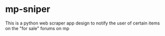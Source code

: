 # mp-sniper
This is a python web scraper app design to notify the user of certain items on the "for sale" forums on mp
